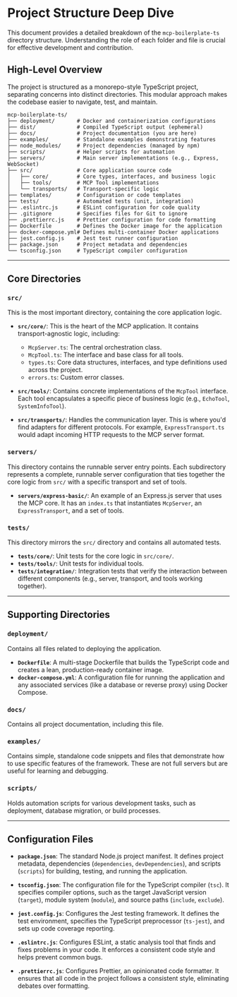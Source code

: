 # Project Structure Deep Dive

This document provides a detailed breakdown of the `mcp-boilerplate-ts` directory structure. Understanding the role of each folder and file is crucial for effective development and contribution.

## High-Level Overview

The project is structured as a monorepo-style TypeScript project, separating concerns into distinct directories. This modular approach makes the codebase easier to navigate, test, and maintain.

```
mcp-boilerplate-ts/
├── deployment/       # Docker and containerization configurations
├── dist/             # Compiled TypeScript output (ephemeral)
├── docs/             # Project documentation (you are here)
├── examples/         # Standalone examples demonstrating features
├── node_modules/     # Project dependencies (managed by npm)
├── scripts/          # Helper scripts for automation
├── servers/          # Main server implementations (e.g., Express, WebSocket)
├── src/              # Core application source code
│   ├── core/         # Core types, interfaces, and business logic
│   ├── tools/        # MCP Tool implementations
│   └── transports/   # Transport-specific logic
├── templates/        # Configuration or code templates
├── tests/            # Automated tests (unit, integration)
├── .eslintrc.js      # ESLint configuration for code quality
├── .gitignore        # Specifies files for Git to ignore
├── .prettierrc.js    # Prettier configuration for code formatting
├── Dockerfile        # Defines the Docker image for the application
├── docker-compose.yml# Defines multi-container Docker applications
├── jest.config.js    # Jest test runner configuration
├── package.json      # Project metadata and dependencies
└── tsconfig.json     # TypeScript compiler configuration
```

---

## Core Directories

### `src/`

This is the most important directory, containing the core application logic.

-   **`src/core/`**: This is the heart of the MCP application. It contains transport-agnostic logic, including:
    -   `McpServer.ts`: The central orchestration class.
    -   `McpTool.ts`: The interface and base class for all tools.
    -   `types.ts`: Core data structures, interfaces, and type definitions used across the project.
    -   `errors.ts`: Custom error classes.

-   **`src/tools/`**: Contains concrete implementations of the `McpTool` interface. Each tool encapsulates a specific piece of business logic (e.g., `EchoTool`, `SystemInfoTool`).

-   **`src/transports/`**: Handles the communication layer. This is where you'd find adapters for different protocols. For example, `ExpressTransport.ts` would adapt incoming HTTP requests to the MCP server format.

### `servers/`

This directory contains the runnable server entry points. Each subdirectory represents a complete, runnable server configuration that ties together the core logic from `src/` with a specific transport and set of tools.

-   **`servers/express-basic/`**: An example of an Express.js server that uses the MCP core. It has an `index.ts` that instantiates `McpServer`, an `ExpressTransport`, and a set of tools.

### `tests/`

This directory mirrors the `src/` directory and contains all automated tests.

-   **`tests/core/`**: Unit tests for the core logic in `src/core/`.
-   **`tests/tools/`**: Unit tests for individual tools.
-   **`tests/integration/`**: Integration tests that verify the interaction between different components (e.g., server, transport, and tools working together).

---

## Supporting Directories

### `deployment/`

Contains all files related to deploying the application.
-   **`Dockerfile`**: A multi-stage Dockerfile that builds the TypeScript code and creates a lean, production-ready container image.
-   **`docker-compose.yml`**: A configuration file for running the application and any associated services (like a database or reverse proxy) using Docker Compose.

### `docs/`

Contains all project documentation, including this file.

### `examples/`

Contains simple, standalone code snippets and files that demonstrate how to use specific features of the framework. These are not full servers but are useful for learning and debugging.

### `scripts/`

Holds automation scripts for various development tasks, such as deployment, database migration, or build processes.

---

## Configuration Files

-   **`package.json`**: The standard Node.js project manifest. It defines project metadata, dependencies (`dependencies`, `devDependencies`), and scripts (`scripts`) for building, testing, and running the application.

-   **`tsconfig.json`**: The configuration file for the TypeScript compiler (`tsc`). It specifies compiler options, such as the target JavaScript version (`target`), module system (`module`), and source paths (`include`, `exclude`).

-   **`jest.config.js`**: Configures the Jest testing framework. It defines the test environment, specifies the TypeScript preprocessor (`ts-jest`), and sets up code coverage reporting.

-   **`.eslintrc.js`**: Configures ESLint, a static analysis tool that finds and fixes problems in your code. It enforces a consistent code style and helps prevent common bugs.

-   **`.prettierrc.js`**: Configures Prettier, an opinionated code formatter. It ensures that all code in the project follows a consistent style, eliminating debates over formatting.